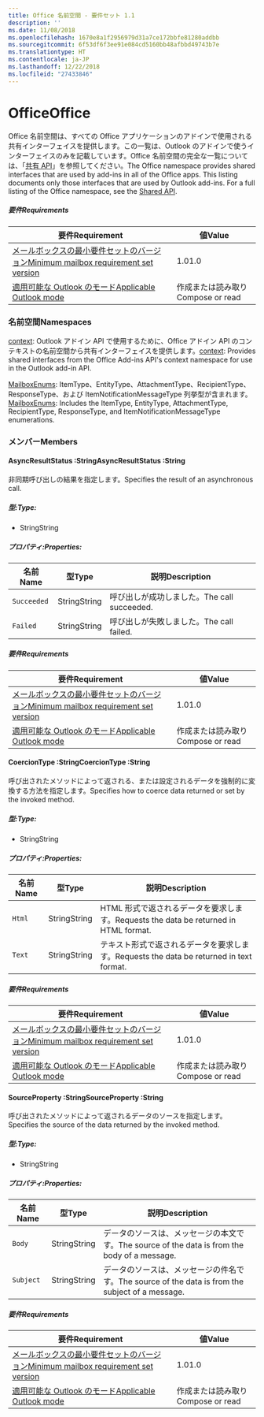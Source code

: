 ```yaml
---
title: Office 名前空間 - 要件セット 1.1
description: ''
ms.date: 11/08/2018
ms.openlocfilehash: 1670e8a1f2956979d31a7ce172bbfe81280addbb
ms.sourcegitcommit: 6f53df6f3ee91e084cd5160bb48afbbd49743b7e
ms.translationtype: HT
ms.contentlocale: ja-JP
ms.lasthandoff: 12/22/2018
ms.locfileid: "27433846"
---
```

# <a name="office"></a><span data-ttu-id="88e13-102">Office</span><span class="sxs-lookup"><span data-stu-id="88e13-102">Office</span></span>

<span data-ttu-id="88e13-p101">Office 名前空間は、すべての Office アプリケーションのアドインで使用される共有インターフェイスを提供します。この一覧は、Outlook のアドインで使うインターフェイスのみを記載しています。Office 名前空間の完全な一覧については、「[共有 API](/javascript/api/office)」を参照してください。</span><span class="sxs-lookup"><span data-stu-id="88e13-p101">The Office namespace provides shared interfaces that are used by add-ins in all of the Office apps. This listing documents only those interfaces that are used by Outlook add-ins. For a full listing of the Office namespace, see the [Shared API](/javascript/api/office).</span></span>

##### <a name="requirements"></a><span data-ttu-id="88e13-105">要件</span><span class="sxs-lookup"><span data-stu-id="88e13-105">Requirements</span></span>

|<span data-ttu-id="88e13-106">要件</span><span class="sxs-lookup"><span data-stu-id="88e13-106">Requirement</span></span>| <span data-ttu-id="88e13-107">値</span><span class="sxs-lookup"><span data-stu-id="88e13-107">Value</span></span>|
|---|---|
|[<span data-ttu-id="88e13-108">メールボックスの最小要件セットのバージョン</span><span class="sxs-lookup"><span data-stu-id="88e13-108">Minimum mailbox requirement set version</span></span>](/office/dev/add-ins/reference/requirement-sets/outlook-api-requirement-sets)| <span data-ttu-id="88e13-109">1.0</span><span class="sxs-lookup"><span data-stu-id="88e13-109">1.0</span></span>|
|[<span data-ttu-id="88e13-110">適用可能な Outlook のモード</span><span class="sxs-lookup"><span data-stu-id="88e13-110">Applicable Outlook mode</span></span>](https://docs.microsoft.com/outlook/add-ins/#extension-points)| <span data-ttu-id="88e13-111">作成または読み取り</span><span class="sxs-lookup"><span data-stu-id="88e13-111">Compose or read</span></span>|

### <a name="namespaces"></a><span data-ttu-id="88e13-112">名前空間</span><span class="sxs-lookup"><span data-stu-id="88e13-112">Namespaces</span></span>

<span data-ttu-id="88e13-113">[context](office.context.md): Outlook アドイン API で使用するために、Office アドイン API のコンテキストの名前空間から共有インターフェイスを提供します。</span><span class="sxs-lookup"><span data-stu-id="88e13-113">[context](office.context.md): Provides shared interfaces from the Office Add-ins API's context namespace for use in the Outlook add-in API.</span></span>

<span data-ttu-id="88e13-114">[MailboxEnums](/javascript/api/outlook/office.mailboxenums.attachmenttype): ItemType、EntityType、AttachmentType、RecipientType、ResponseType、および ItemNotificationMessageType 列挙型が含まれます。</span><span class="sxs-lookup"><span data-stu-id="88e13-114">[MailboxEnums](/javascript/api/outlook/office.mailboxenums.attachmenttype): Includes the ItemType, EntityType, AttachmentType, RecipientType, ResponseType, and ItemNotificationMessageType enumerations.</span></span>

### <a name="members"></a><span data-ttu-id="88e13-115">メンバー</span><span class="sxs-lookup"><span data-stu-id="88e13-115">Members</span></span>

####  <a name="asyncresultstatus-string"></a><span data-ttu-id="88e13-116">AsyncResultStatus :String</span><span class="sxs-lookup"><span data-stu-id="88e13-116">AsyncResultStatus :String</span></span>

<span data-ttu-id="88e13-117">非同期呼び出しの結果を指定します。</span><span class="sxs-lookup"><span data-stu-id="88e13-117">Specifies the result of an asynchronous call.</span></span>

##### <a name="type"></a><span data-ttu-id="88e13-118">型:</span><span class="sxs-lookup"><span data-stu-id="88e13-118">Type:</span></span>

*   <span data-ttu-id="88e13-119">String</span><span class="sxs-lookup"><span data-stu-id="88e13-119">String</span></span>

##### <a name="properties"></a><span data-ttu-id="88e13-120">プロパティ:</span><span class="sxs-lookup"><span data-stu-id="88e13-120">Properties:</span></span>

|<span data-ttu-id="88e13-121">名前</span><span class="sxs-lookup"><span data-stu-id="88e13-121">Name</span></span>| <span data-ttu-id="88e13-122">型</span><span class="sxs-lookup"><span data-stu-id="88e13-122">Type</span></span>| <span data-ttu-id="88e13-123">説明</span><span class="sxs-lookup"><span data-stu-id="88e13-123">Description</span></span>|
|---|---|---|
|`Succeeded`| <span data-ttu-id="88e13-124">String</span><span class="sxs-lookup"><span data-stu-id="88e13-124">String</span></span>|<span data-ttu-id="88e13-125">呼び出しが成功しました。</span><span class="sxs-lookup"><span data-stu-id="88e13-125">The call succeeded.</span></span>|
|`Failed`| <span data-ttu-id="88e13-126">String</span><span class="sxs-lookup"><span data-stu-id="88e13-126">String</span></span>|<span data-ttu-id="88e13-127">呼び出しが失敗しました。</span><span class="sxs-lookup"><span data-stu-id="88e13-127">The call failed.</span></span>|

##### <a name="requirements"></a><span data-ttu-id="88e13-128">要件</span><span class="sxs-lookup"><span data-stu-id="88e13-128">Requirements</span></span>

|<span data-ttu-id="88e13-129">要件</span><span class="sxs-lookup"><span data-stu-id="88e13-129">Requirement</span></span>| <span data-ttu-id="88e13-130">値</span><span class="sxs-lookup"><span data-stu-id="88e13-130">Value</span></span>|
|---|---|
|[<span data-ttu-id="88e13-131">メールボックスの最小要件セットのバージョン</span><span class="sxs-lookup"><span data-stu-id="88e13-131">Minimum mailbox requirement set version</span></span>](/office/dev/add-ins/reference/requirement-sets/outlook-api-requirement-sets)| <span data-ttu-id="88e13-132">1.0</span><span class="sxs-lookup"><span data-stu-id="88e13-132">1.0</span></span>|
|[<span data-ttu-id="88e13-133">適用可能な Outlook のモード</span><span class="sxs-lookup"><span data-stu-id="88e13-133">Applicable Outlook mode</span></span>](https://docs.microsoft.com/outlook/add-ins/#extension-points)| <span data-ttu-id="88e13-134">作成または読み取り</span><span class="sxs-lookup"><span data-stu-id="88e13-134">Compose or read</span></span>|
####  <a name="coerciontype-string"></a><span data-ttu-id="88e13-135">CoercionType :String</span><span class="sxs-lookup"><span data-stu-id="88e13-135">CoercionType :String</span></span>

<span data-ttu-id="88e13-136">呼び出されたメソッドによって返される、または設定されるデータを強制的に変換する方法を指定します。</span><span class="sxs-lookup"><span data-stu-id="88e13-136">Specifies how to coerce data returned or set by the invoked method.</span></span>

##### <a name="type"></a><span data-ttu-id="88e13-137">型:</span><span class="sxs-lookup"><span data-stu-id="88e13-137">Type:</span></span>

*   <span data-ttu-id="88e13-138">String</span><span class="sxs-lookup"><span data-stu-id="88e13-138">String</span></span>

##### <a name="properties"></a><span data-ttu-id="88e13-139">プロパティ:</span><span class="sxs-lookup"><span data-stu-id="88e13-139">Properties:</span></span>

|<span data-ttu-id="88e13-140">名前</span><span class="sxs-lookup"><span data-stu-id="88e13-140">Name</span></span>| <span data-ttu-id="88e13-141">型</span><span class="sxs-lookup"><span data-stu-id="88e13-141">Type</span></span>| <span data-ttu-id="88e13-142">説明</span><span class="sxs-lookup"><span data-stu-id="88e13-142">Description</span></span>|
|---|---|---|
|`Html`| <span data-ttu-id="88e13-143">String</span><span class="sxs-lookup"><span data-stu-id="88e13-143">String</span></span>|<span data-ttu-id="88e13-144">HTML 形式で返されるデータを要求します。</span><span class="sxs-lookup"><span data-stu-id="88e13-144">Requests the data be returned in HTML format.</span></span>|
|`Text`| <span data-ttu-id="88e13-145">String</span><span class="sxs-lookup"><span data-stu-id="88e13-145">String</span></span>|<span data-ttu-id="88e13-146">テキスト形式で返されるデータを要求します。</span><span class="sxs-lookup"><span data-stu-id="88e13-146">Requests the data be returned in text format.</span></span>|

##### <a name="requirements"></a><span data-ttu-id="88e13-147">要件</span><span class="sxs-lookup"><span data-stu-id="88e13-147">Requirements</span></span>

|<span data-ttu-id="88e13-148">要件</span><span class="sxs-lookup"><span data-stu-id="88e13-148">Requirement</span></span>| <span data-ttu-id="88e13-149">値</span><span class="sxs-lookup"><span data-stu-id="88e13-149">Value</span></span>|
|---|---|
|[<span data-ttu-id="88e13-150">メールボックスの最小要件セットのバージョン</span><span class="sxs-lookup"><span data-stu-id="88e13-150">Minimum mailbox requirement set version</span></span>](/office/dev/add-ins/reference/requirement-sets/outlook-api-requirement-sets)| <span data-ttu-id="88e13-151">1.0</span><span class="sxs-lookup"><span data-stu-id="88e13-151">1.0</span></span>|
|[<span data-ttu-id="88e13-152">適用可能な Outlook のモード</span><span class="sxs-lookup"><span data-stu-id="88e13-152">Applicable Outlook mode</span></span>](https://docs.microsoft.com/outlook/add-ins/#extension-points)| <span data-ttu-id="88e13-153">作成または読み取り</span><span class="sxs-lookup"><span data-stu-id="88e13-153">Compose or read</span></span>|
####  <a name="sourceproperty-string"></a><span data-ttu-id="88e13-154">SourceProperty :String</span><span class="sxs-lookup"><span data-stu-id="88e13-154">SourceProperty :String</span></span>

<span data-ttu-id="88e13-155">呼び出されたメソッドによって返されるデータのソースを指定します。</span><span class="sxs-lookup"><span data-stu-id="88e13-155">Specifies the source of the data returned by the invoked method.</span></span>

##### <a name="type"></a><span data-ttu-id="88e13-156">型:</span><span class="sxs-lookup"><span data-stu-id="88e13-156">Type:</span></span>

*   <span data-ttu-id="88e13-157">String</span><span class="sxs-lookup"><span data-stu-id="88e13-157">String</span></span>

##### <a name="properties"></a><span data-ttu-id="88e13-158">プロパティ:</span><span class="sxs-lookup"><span data-stu-id="88e13-158">Properties:</span></span>

|<span data-ttu-id="88e13-159">名前</span><span class="sxs-lookup"><span data-stu-id="88e13-159">Name</span></span>| <span data-ttu-id="88e13-160">型</span><span class="sxs-lookup"><span data-stu-id="88e13-160">Type</span></span>| <span data-ttu-id="88e13-161">説明</span><span class="sxs-lookup"><span data-stu-id="88e13-161">Description</span></span>|
|---|---|---|
|`Body`| <span data-ttu-id="88e13-162">String</span><span class="sxs-lookup"><span data-stu-id="88e13-162">String</span></span>|<span data-ttu-id="88e13-163">データのソースは、メッセージの本文です。</span><span class="sxs-lookup"><span data-stu-id="88e13-163">The source of the data is from the body of a message.</span></span>|
|`Subject`| <span data-ttu-id="88e13-164">String</span><span class="sxs-lookup"><span data-stu-id="88e13-164">String</span></span>|<span data-ttu-id="88e13-165">データのソースは、メッセージの件名です。</span><span class="sxs-lookup"><span data-stu-id="88e13-165">The source of the data is from the subject of a message.</span></span>|

##### <a name="requirements"></a><span data-ttu-id="88e13-166">要件</span><span class="sxs-lookup"><span data-stu-id="88e13-166">Requirements</span></span>

|<span data-ttu-id="88e13-167">要件</span><span class="sxs-lookup"><span data-stu-id="88e13-167">Requirement</span></span>| <span data-ttu-id="88e13-168">値</span><span class="sxs-lookup"><span data-stu-id="88e13-168">Value</span></span>|
|---|---|
|[<span data-ttu-id="88e13-169">メールボックスの最小要件セットのバージョン</span><span class="sxs-lookup"><span data-stu-id="88e13-169">Minimum mailbox requirement set version</span></span>](/office/dev/add-ins/reference/requirement-sets/outlook-api-requirement-sets)| <span data-ttu-id="88e13-170">1.0</span><span class="sxs-lookup"><span data-stu-id="88e13-170">1.0</span></span>|
|[<span data-ttu-id="88e13-171">適用可能な Outlook のモード</span><span class="sxs-lookup"><span data-stu-id="88e13-171">Applicable Outlook mode</span></span>](https://docs.microsoft.com/outlook/add-ins/#extension-points)| <span data-ttu-id="88e13-172">作成または読み取り</span><span class="sxs-lookup"><span data-stu-id="88e13-172">Compose or read</span></span>|